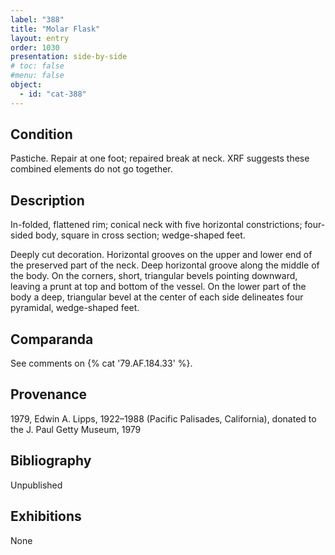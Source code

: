 ```yaml
---
label: "388"
title: "Molar Flask"
layout: entry
order: 1030
presentation: side-by-side
# toc: false
#menu: false 
object:
  - id: "cat-388"
---
```


## Condition

Pastiche. Repair at one foot; repaired break at neck. XRF suggests these combined elements do not go together.

## Description

In-folded, flattened rim; conical neck with five horizontal constrictions; four-sided body, square in cross section; wedge-shaped feet.

Deeply cut decoration. Horizontal grooves on the upper and lower end of the preserved part of the neck. Deep horizontal groove along the middle of the body. On the corners, short, triangular bevels pointing downward, leaving a prunt at top and bottom of the vessel. On the lower part of the body a deep, triangular bevel at the center of each side delineates four pyramidal, wedge-shaped feet.

## Comparanda

See comments on {% cat '79.AF.184.33' %}.

## Provenance

1979, Edwin A. Lipps, 1922–1988 (Pacific Palisades, California), donated to the J. Paul Getty Museum, 1979

## Bibliography

Unpublished

## Exhibitions

None